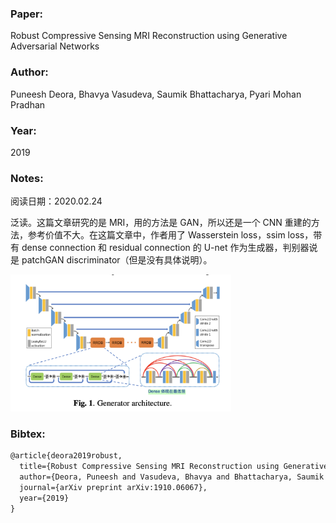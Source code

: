 ### Paper:

Robust Compressive Sensing MRI Reconstruction using Generative Adversarial Networks

### Author:

Puneesh Deora, Bhavya Vasudeva, Saumik Bhattacharya, Pyari Mohan Pradhan

### Year:

2019

### Notes:

阅读日期：2020.02.24

泛读。这篇文章研究的是 MRI，用的方法是 GAN，所以还是一个 CNN 重建的方法，参考价值不大。在这篇文章中，作者用了 Wasserstein loss，ssim loss，带有 dense connection 和 residual connection 的 U-net 作为生成器，判别器说是 patchGAN discriminator（但是没有具体说明）。

<img src="https://raw.githubusercontent.com/Theodore-PKU/pictures/master/20200224131040.png" width="70%"/>

### Bibtex:

```latex
@article{deora2019robust,
  title={Robust Compressive Sensing MRI Reconstruction using Generative Adversarial Networks},
  author={Deora, Puneesh and Vasudeva, Bhavya and Bhattacharya, Saumik and Pradhan, Pyari Mohan},
  journal={arXiv preprint arXiv:1910.06067},
  year={2019}
}
```

